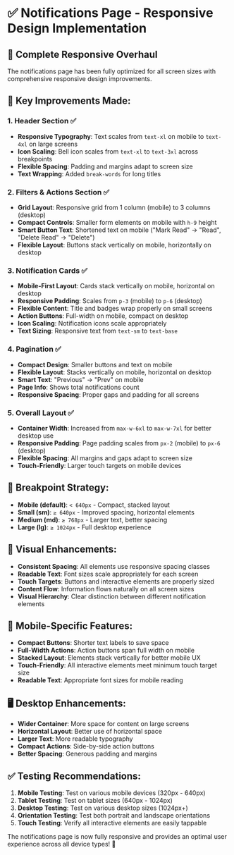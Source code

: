 # ✅ Notifications Page - Responsive Design Implementation

## 📱 **Complete Responsive Overhaul**

The notifications page has been fully optimized for all screen sizes with comprehensive responsive design improvements.

## 🎯 **Key Improvements Made:**

### **1. Header Section** ✅
- **Responsive Typography**: Text scales from `text-xl` on mobile to `text-4xl` on large screens
- **Icon Scaling**: Bell icon scales from `text-xl` to `text-3xl` across breakpoints
- **Flexible Spacing**: Padding and margins adapt to screen size
- **Text Wrapping**: Added `break-words` for long titles

### **2. Filters & Actions Section** ✅
- **Grid Layout**: Responsive grid from 1 column (mobile) to 3 columns (desktop)
- **Compact Controls**: Smaller form elements on mobile with `h-9` height
- **Smart Button Text**: Shortened text on mobile ("Mark Read" → "Read", "Delete Read" → "Delete")
- **Flexible Layout**: Buttons stack vertically on mobile, horizontally on desktop

### **3. Notification Cards** ✅
- **Mobile-First Layout**: Cards stack vertically on mobile, horizontal on desktop
- **Responsive Padding**: Scales from `p-3` (mobile) to `p-6` (desktop)
- **Flexible Content**: Title and badges wrap properly on small screens
- **Action Buttons**: Full-width on mobile, compact on desktop
- **Icon Scaling**: Notification icons scale appropriately
- **Text Sizing**: Responsive text from `text-sm` to `text-base`

### **4. Pagination** ✅
- **Compact Design**: Smaller buttons and text on mobile
- **Flexible Layout**: Stacks vertically on mobile, horizontal on desktop
- **Smart Text**: "Previous" → "Prev" on mobile
- **Page Info**: Shows total notifications count
- **Responsive Spacing**: Proper gaps and padding for all screens

### **5. Overall Layout** ✅
- **Container Width**: Increased from `max-w-6xl` to `max-w-7xl` for better desktop use
- **Responsive Padding**: Page padding scales from `px-2` (mobile) to `px-6` (desktop)
- **Flexible Spacing**: All margins and gaps adapt to screen size
- **Touch-Friendly**: Larger touch targets on mobile devices

## 📐 **Breakpoint Strategy:**

- **Mobile (default)**: `< 640px` - Compact, stacked layout
- **Small (sm)**: `≥ 640px` - Improved spacing, horizontal elements
- **Medium (md)**: `≥ 768px` - Larger text, better spacing
- **Large (lg)**: `≥ 1024px` - Full desktop experience

## 🎨 **Visual Enhancements:**

- **Consistent Spacing**: All elements use responsive spacing classes
- **Readable Text**: Font sizes scale appropriately for each screen
- **Touch Targets**: Buttons and interactive elements are properly sized
- **Content Flow**: Information flows naturally on all screen sizes
- **Visual Hierarchy**: Clear distinction between different notification elements

## 📱 **Mobile-Specific Features:**

- **Compact Buttons**: Shorter text labels to save space
- **Full-Width Actions**: Action buttons span full width on mobile
- **Stacked Layout**: Elements stack vertically for better mobile UX
- **Touch-Friendly**: All interactive elements meet minimum touch target size
- **Readable Text**: Appropriate font sizes for mobile reading

## 🖥️ **Desktop Enhancements:**

- **Wider Container**: More space for content on large screens
- **Horizontal Layout**: Better use of horizontal space
- **Larger Text**: More readable typography
- **Compact Actions**: Side-by-side action buttons
- **Better Spacing**: Generous padding and margins

## ✅ **Testing Recommendations:**

1. **Mobile Testing**: Test on various mobile devices (320px - 640px)
2. **Tablet Testing**: Test on tablet sizes (640px - 1024px)
3. **Desktop Testing**: Test on various desktop sizes (1024px+)
4. **Orientation Testing**: Test both portrait and landscape orientations
5. **Touch Testing**: Verify all interactive elements are easily tappable

The notifications page is now fully responsive and provides an optimal user experience across all device types! 🎉

